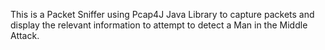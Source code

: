 This is a Packet Sniffer using Pcap4J Java Library to capture packets and display the relevant information to attempt to detect a Man in the Middle Attack.